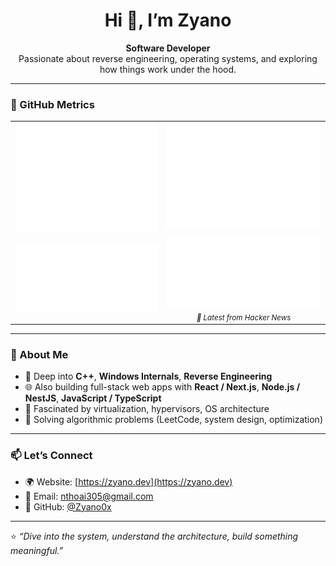 <!-- README.md -->
<h1 align="center">Hi 👋, I’m Zyano</h1>
<p align="center">
  <b>Software Developer</b><br/>
  Passionate about reverse engineering, operating systems, and exploring how things work under the hood.
</p>

---

### 🧩 GitHub Metrics
<p align="center">
  <table>
    <tr>
      <td align="center">
        <img src="https://raw.githubusercontent.com/Zyano0x/Zyano0x/metrics/metrics.classic.svg" width="450" alt="Classic Metrics" />
      </td>
      <td align="center">
        <img src="https://raw.githubusercontent.com/Zyano0x/Zyano0x/metrics/metrics.plugin.isocalendar.fullyear.svg" width="450" alt="Full-Year Calendar Metrics" />
      </td>
    </tr>
    <tr>
      <td align="center">
        <img src="https://raw.githubusercontent.com/Zyano0x/Zyano0x/metrics/metrics.plugin.languages.indepth.svg" width="450" alt="Languages In-Depth Metrics" />
      </td>
      <td align="center">
        <img src="https://raw.githubusercontent.com/Zyano0x/Zyano0x/metrics/metrics.plugin.rss.svg" width="450" alt="Hacker News RSS Feed" />
        <br/>
        <sub><i>📰 Latest from Hacker News</i></sub>
      </td>
    </tr>
  </table>
</p>

---

### 🧠 About Me

- 🧬 Deep into **C++**, **Windows Internals**, **Reverse Engineering**  
- 🌐 Also building full-stack web apps with **React / Next.js**, **Node.js / NestJS**, **JavaScript / TypeScript**  
- 🧩 Fascinated by virtualization, hypervisors, OS architecture  
- 🎯 Solving algorithmic problems (LeetCode, system design, optimization)

---

### 📫 Let’s Connect

- 🌍 Website: [https://zyano.dev](https://zyano.dev)  
- 📧 Email: nthoai305@gmail.com  
- 💼 GitHub: [@Zyano0x](https://github.com/Zyano0x)  

---

⭐ *“Dive into the system, understand the architecture, build something meaningful.”*

